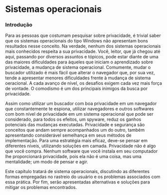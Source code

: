 # Sistemas operacionais

### Introdução 

Para as pessoas que costumam pesquisar sobre privacidade, é trivial saber que os sistemas operacionais do tipo Windows não apresentam bons resultados nesse conceito. Na verdade, nenhum dos sistemas operacionais mais conhecidos respeita a sua privacidade. Você, leitor, que já chegou até aqui, passando por diversos assuntos e tópicos, pode estar diante de uma das maiores dificuldades para àqueles que iniciam o aprendizado sobre privacidade, a mudança de sistema operacional. Comumente, mudar o buscador utilizado é mais fácil que alterar o navegador que, por sua vez, tende a apresentar menores dificuldades frente à mudança de sistema oeracional. A cada avanço de nível, os desafios exigem cada vez mais força de vontade. O comodismo é um dos principais inimigos da busca por privacidade. 

Assim como utilizar um buscador com boa privacidade em um navegador que constantemente te espiona, utilizar navegadores e outros softwares com bom nível de privacidade em um sistema operacional que pode ser considerado, para todos os efeitos, um spyware, reduz os ganhos potenciais das mudanças executadas. Privacidade e segurança são conceitos que andam sempre acompanhados um do outro, também apresentando considerável semelhança em seus métodos de implementação. Para uma estratégia mais eficaz, deve-se pensar em diferentes níveis, utilizando soluções em camada. Privacidade não é algo que você compra. Nenhum software que você instala em seu computador lhe proporcionará privacidade, pois ela não é uma coisa, mas uma mentalidade; um modo de pensar e agir. 

Este capítulo tratará de sistema operacionais, discutindo as diferentes formas empregadas no rastreio do usuário e os problemas associados com essa prática. Por fim, serão apresentadas alternativas e soluções para mitigar os problemas encontrados.
